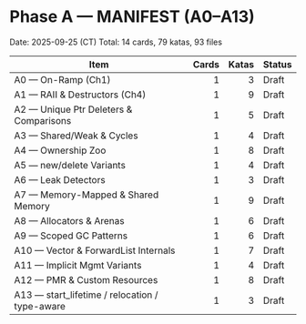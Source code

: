 # Phase A — MANIFEST (A0–A13)
Date: 2025-09-25 (CT)
Total: 14 cards, 79 katas, 93 files

| Item | Cards | Katas | Status |
|---|---:|---:|---|
| A0 — On-Ramp (Ch1) | 1 | 3 | Draft |
| A1 — RAII & Destructors (Ch4) | 1 | 9 | Draft |
| A2 — Unique Ptr Deleters & Comparisons | 1 | 5 | Draft |
| A3 — Shared/Weak & Cycles | 1 | 4 | Draft |
| A4 — Ownership Zoo | 1 | 8 | Draft |
| A5 — new/delete Variants | 1 | 4 | Draft |
| A6 — Leak Detectors | 1 | 3 | Draft |
| A7 — Memory-Mapped & Shared Memory | 1 | 9 | Draft |
| A8 — Allocators & Arenas | 1 | 6 | Draft |
| A9 — Scoped GC Patterns | 1 | 6 | Draft |
| A10 — Vector & ForwardList Internals | 1 | 7 | Draft |
| A11 — Implicit Mgmt Variants | 1 | 4 | Draft |
| A12 — PMR & Custom Resources | 1 | 8 | Draft |
| A13 — start_lifetime / relocation / type-aware | 1 | 3 | Draft |
